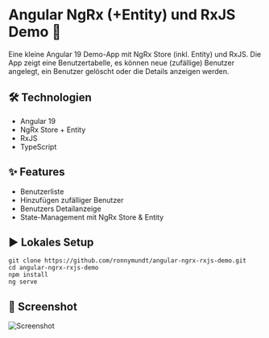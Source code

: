 # Angular NgRx (+Entity) und RxJS Demo 👥

Eine kleine Angular 19 Demo-App mit NgRx Store (inkl. Entity) und RxJS. 
Die App zeigt eine Benutzertabelle, es können neue (zufällige) Benutzer angelegt, ein Benutzer gelöscht oder die Details anzeigen werden.

## 🛠️ Technologien

- Angular 19
- NgRx Store + Entity
- RxJS
- TypeScript

## ✨ Features

- Benutzerliste
- Hinzufügen zufälliger Benutzer
- Benutzers Detailanzeige
- State-Management mit NgRx Store & Entity

## ▶️ Lokales Setup

```
git clone https://github.com/ronnymundt/angular-ngrx-rxjs-demo.git
cd angular-ngrx-rxjs-demo
npm install
ng serve
```

## 📸 Screenshot

![Screenshot](/src/assets/screenshot.png)
